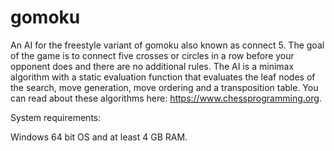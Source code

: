 # gomoku
An AI for the freestyle variant of gomoku also known as connect 5. The goal of the game is to connect five crosses or circles in a row before your opponent does and there are no additional rules. The AI is a minimax algorithm with a static evaluation function that evaluates the leaf nodes of the search, move generation, move ordering and a transposition table. You can read about these algorithms here: https://www.chessprogramming.org.

System requirements:

Windows 64 bit OS and at least 4 GB RAM.

